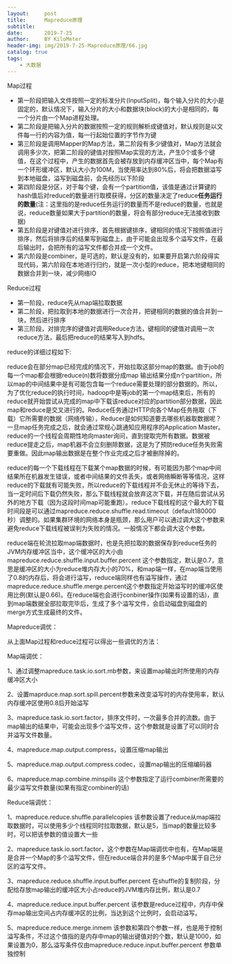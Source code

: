 ```yaml
---
layout:     post
title:      Mapreduce原理
subtitle:   
date:       2019-7-25
author:     BY KiloMeter
header-img: img/2019-7-25-Mapreduce原理/66.jpg
catalog: true
tags:
    - 大数据
---
```


Map过程

- 第一阶段把输入文件按照一定的标准分片(InputSplit)，每个输入分片的大小是固定的，默认情况下，输入分片的大小和数据块(block)的大小是相同的，每一个分片由一个Map进程处理。
- 第二阶段是把输入分片的数据按照一定的规则解析成键值对，默认规则是以文件每一行的内容为值，每一行起始位置的字节作为键
- 第三阶段是调用Mapper的Map方法，第二阶段有多少键值对，Map方法就会调用多少次，把第二阶段的键值对按照Map实现的方法，产生0个或多个键值，在这个过程中，产生的数据首先会被存放到内存缓冲区当中，每个Map有一个环形缓冲区，默认大小为100M，当使用率达到80%后，将会把数据溢写到本地磁盘，溢写到磁盘前，会先经历以下阶段
- 第四阶段是分区，对于每个键，会有一个partition值，该值是通过计算键的hash值后对reduce的数量进行取模获得，分区的数量决定了reduce**任务运行的数量**(注：这里指的是reduce任务运行的数量而不是reduce的数量，也就是说，reduce数量如果大于partition的数量，将会有部分reduce无法接收到数据)
- 第五阶段是对键值对进行排序，首先根据键排序，键相同的情况下按照值进行排序，然后将排序后的结果写到磁盘上，由于可能会出现多个溢写文件，在最后输出时，会把所有的溢写文件都合并成一个文件。
- 第六阶段是combiner，是可选的，默认是没有的，如果要开启第六阶段得实现代码，第六阶段在本地进行归约，就是一次小型的reduce，把本地键相同的数据合并到一块，减少网络IO

Reduce过程

- 第一阶段，reduce先从map端拉取数据
- 第二阶段，把拉取到本地的数据进行一次合并，把键相同的数据的值合并到一块，然后进行排序
- 第三阶段，对排完序的键值对调用Reduce方法，键相同的键值对调用一次reduce方法，最后把reduce的结果写入到hdfs。

reduce的详细过程如下:

reduce会在部分map已经完成的情况下，开始拉取这部分map的数据。由于job的每一个map都会根据reduce(n)数将数据分成map 输出结果分成n个partition，所以map的中间结果中是有可能包含每一个reduce需要处理的部分数据的。所以，为了优化reduce的执行时间，hadoop中是等job的第一个map结束后，所有的reduce就开始尝试从完成的map中下载该reduce对应的partition部分数据，因此map和reduce是交叉进行的。Reduce任务通过HTTP向各个Map任务拖取（下载）它所需要的数据（网络传输），Reducer是如何知道要去哪些机器取数据呢？一旦map任务完成之后，就会通过常规心跳通知应用程序的Application Master。reduce的一个线程会周期性地向master询问，直到提取完所有数据。数据被reduce提走之后，map机器不会立刻删除数据，这是为了预防reduce任务失败需要重做。因此map输出数据是在整个作业完成之后才被删除掉的。

reduce的每一个下载线程在下载某个map数据的时候，有可能因为那个map中间结果所在机器发生错误，或者中间结果的文件丢失，或者网络瞬断等等情况，这样reduce的下载就有可能失败，所以reduce的下载线程并不会无休止的等待下去，当一定时间后下载仍然失败，那么下载线程就会放弃这次下载，并在随后尝试从另外的地方下载（因为这段时间map可能重跑）。reduce下载线程的这个最大的下载时间段是可以通过mapreduce.reduce.shuffle.read.timeout（default180000秒）调整的。如果集群环境的网络本身是瓶颈，那么用户可以通过调大这个参数来避免reduce下载线程被误判为失败的情况。一般情况下都会调大这个参数。

reduce端在轮流拉取map端数据时，也是先把拉取的数据保存到reduce任务的JVM内存缓冲区当中，这个缓冲区的大小由mapreduce.reduce.shuffle.input.buffer.percent 这个参数指定，默认是0.7，意思是缓冲区的大小为reduce堆内存大小的70%，和map端一样，在map端当使用了0.8的内存后，将会进行溢写，reduce端同样也有溢写操作，通过mapreduce.reduce.shuffle.merge.percent这个参数指定开始溢写时的缓冲区使用比例(默认是0.66)。在reduce端也会进行conbiner操作(如果有设置的话)，直到map端数据全部拉取完毕后，生成了多个溢写文件，会启动磁盘到磁盘的merge方式生成最终的文件。

Mapreduce调优：

从上面Map过程和reduce过程可以得出一些调优的方法：

Map端调优：

1、通过调整mapreduce.task.io.sort.mb参数，来设置map输出时所使用的内存缓冲区大小

2、设置maprduce.map.sort.spill.percent参数来改变溢写时的内存使用率，默认内存缓冲区使用0.8后开始溢写

3、mapreduce.task.io.sort.factor，排序文件时，一次最多合并的流数。由于map输出的结果中，可能会出现多个溢写文件，这个参数就是设置了可以同时合并溢写文件数量。

4、mapreduce.map.output.compress，设置压缩map输出

5、mapreduce.map.output.compress.codec，设置map输出的压缩编码器

6、mapreduce.map.combine.minspills 这个参数指定了运行combiner所需要的最少溢写文件数量(如果有指定combiner的话)

Reduce端调优：

1、mapreduce.reduce.shuffle.parallelcopies  该参数设置了reduce从map端拉取数据时，可以使用多少个线程同时拉取数据，默认是5，当map的数量比较多时，可以把该参数的值设置大一些

2、mapreduce.task.io.sort.factor，这个参数在Map端调优中也有，在Map端是是合并一个Map的多个溢写文件，但在reduce端合并的是多个Map中属于自己分区的溢写文件。

3、mapreduce.reduce.shuffle.input.buffer.percent  在shuffle的复制阶段，分配给存放map输出的缓冲区大小占reduce的JVM堆内存比例，默认是0.7

4、mapreduce.reduce.input.buffer.percent 该参数是reduce过程中，内存中保存map输出空间占内存缓冲区的比例，当达到这个比例时，会启动溢写。

5、mapreduce.reduce.merge.inmem 该参数和第四个参数一样，也是用于控制溢写条件，不过这个值指的是内存中map的输出键值对的个数，默认是1000，如果设置为0，那么溢写条件仅由mapreduce.reduce.input.buffer.percent 参数单独控制